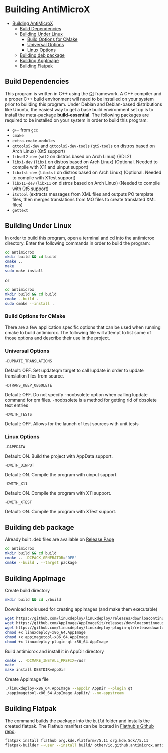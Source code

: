# Building AntiMicroX

- [Building AntiMicroX](#building-antimicrox)
  - [Build Dependencies](#build-dependencies)
  - [Building Under Linux](#building-under-linux)
    - [Build Options for CMake](#build-options-for-cmake)
    - [Universal Options](#universal-options)
    - [Linux Options](#linux-options)
  - [Building deb package](#building-deb-package)
  - [Building AppImage](#building-appimage)
  - [Building Flatpak](#building-flatpak)

## Build Dependencies

This program is written in C++ using the [Qt](https://www.qt.io/)
framework. A C++ compiler and a proper C++ build environment will need to be installed on your system prior to building this program. Under Debian and Debian-based distributions like Ubuntu, the easiest way to get a base build environment set up is to install the meta-package **build-essential**. The following packages are required to be
installed on your system in order to build this program:

- `g++` from `gcc`
- `cmake`
- `extra-cmake-modules`
- `qttools5-dev` and `qttools5-dev-tools` (`qt5-tools` on distros based on Arch Linux) (Qt5 support)
- `libsdl2-dev` (`sdl2` on distros based on Arch Linux) (SDL2)
- `libxi-dev` (`libxi` on distros based on Arch Linux) (Optional. Needed to compile with X11 and uinput support)
- `libxtst-dev` (`libxtst` on distros based on Arch Linux) (Optional. Needed to compile with XTest support)
- `libx11-dev` (`libx11` on distros based on Arch Linux) (Needed to compile with Qt5 support)
- `itstool` (extracts messages from XML files and outputs PO template files, then merges translations from MO files to create translated XML files)
- `gettext`

## Building Under Linux

In order to build this program, open a terminal and cd into the antimicrox
directory. Enter the following commands in order to build the program:

```bash
cd antimicrox
mkdir build && cd build
cmake ..
make
sudo make install
```

or

```bash
cd antimicrox
mkdir build && cd build
cmake --build .
sudo cmake --install .
```

### Build Options for CMake

There are a few application specific options that can be used when running
cmake to build antimicrox. The following file will attempt to list some of those
options and describe their use in the project.


### Universal Options

    -DUPDATE_TRANSLATIONS

Default: OFF. Set updateqm target to call lupdate in order to update
translation files from source.

    -DTRANS_KEEP_OBSOLETE

Default: OFF. Do not specify -noobsolete option when calling lupdate
command for qm files. -noobsolete is a method for getting rid of obsolete text entries

    -DWITH_TESTS

Default: OFF. Allows for the launch of test sources with unit tests

### Linux Options

    -DAPPDATA

Default: ON. Build the project with AppData support.

    -DWITH_UINPUT

Default: ON. Compile the program with uinput support.

    -DWITH_X11

Default: ON. Compile the program with X11 support.

    -DWITH_XTEST

Default: ON. Compile the program with XTest support.

## Building deb package

Already built .deb files are available on [Release Page](https://github.com/AntiMicroX/antimicrox/releases)

```bash
cd antimicrox
mkdir build && cd build
cmake .. -DCPACK_GENERATOR="DEB"
cmake --build . --target package
```

## Building AppImage

Create build directory
```bash
mkdir build && cd ./build
```

Download tools used for creating appimages (and make them executable)
```bash
wget https://github.com/linuxdeploy/linuxdeploy/releases/downloacontinuous/linuxdeploy-x86_64.AppImage
wget https://github.com/AppImage/AppImageKit/releases/downloacontinuous/appimagetool-x86_64.AppImage
wget https://github.com/linuxdeploy/linuxdeploy-plugin-qt/releasedownload/continuous/linuxdeploy-plugin-qt-x86_64.AppImage
chmod +x linuxdeploy-x86_64.AppImage
chmod +x appimagetool-x86_64.AppImage
chmod +x linuxdeploy-plugin-qt-x86_64.AppImage
```

Build antimicrox and install it in AppDir directory
```bash
cmake .. -DCMAKE_INSTALL_PREFIX=/usr
make
make install DESTDIR=AppDir
```


Create AppImage file
```bash
./linuxdeploy-x86_64.AppImage --appdir AppDir --plugin qt
./appimagetool-x86_64.AppImage AppDir/ --no-appstream
```

## Building Flatpak

The command builds the package into the `build` folder and installs the created flatpak.
The Flathub manifest can be located in [Flathub's Github repo](https://github.com/flathub/io.github.antimicrox.antimicrox).

```bash
flatpak install flathub org.kde.Platform//5.11 org.kde.Sdk//5.11
flatpak-builder --user --install build/ other/io.github.antimicrox.antimicrox.yml --force-clean
```
